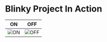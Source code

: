 # Blinky Project In Action

|ON|OFF|
|:--:|:--:|
|![ON](https://user-images.githubusercontent.com/80394921/115848762-d9de8300-a441-11eb-824f-10100c25c126.PNG)|![OFF](https://user-images.githubusercontent.com/80394921/115848683-bfa4a500-a441-11eb-9fe2-1ce00c408b88.PNG)|



